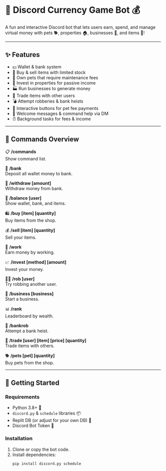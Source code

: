 # 🐬 Discord Currency Game Bot 💰

A fun and interactive Discord bot that lets users earn, spend, and manage virtual money with pets 🐕, properties 🏠, businesses 🏢, and items 🎁!

---

## ✨ Features

- 💵 Wallet & bank system  
- 🛒 Buy & sell items with limited stock  
- 🐾 Own pets that require maintenance fees  
- 🏡 Invest in properties for passive income  
- 🏭 Run businesses to generate money  
- 🔄 Trade items with other users  
- 💣 Attempt robberies & bank heists  
- 🔔 Interactive buttons for pet fee payments  
- 📩 Welcome messages & command help via DM  
- ⏰ Background tasks for fees & income

---

## 📜 Commands Overview

📋 **/commands**  
Show command list.

🏦 **/bank**  
Deposit all wallet money to bank.

💸 **/withdraw [amount]**  
Withdraw money from bank.

👛 **/balance [user]**  
Show wallet, bank, and items.

🛍️ **/buy [item] [quantity]**  
Buy items from the shop.

💰 **/sell [item] [quantity]**  
Sell your items.

👷 **/work**  
Earn money by working.

📈 **/invest [method] [amount]**  
Invest your money.

🏴‍☠️ **/rob [user]**  
Try robbing another user.

🏢 **/business [business]**  
Start a business.

📊 **/rank**  
Leaderboard by wealth.

🏦 **/bankrob**  
Attempt a bank heist.

🤝 **/trade [user] [item] [price] [quantity]**  
Trade items with others.

🐕 **/pets [pet] [quantity]**  
Buy pets from the shop.

---

## 🚀 Getting Started

### Requirements

- Python 3.8+ 🐍  
- `discord.py` & `schedule` libraries 📦  
- Replit DB (or adjust for your own DB) 💾  
- Discord Bot Token 🎫

### Installation

1. Clone or copy the bot code.  
2. Install dependencies:
   ```bash
   pip install discord.py schedule
